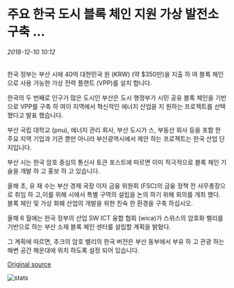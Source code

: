 # 주요 한국 도시 블록 체인 지원 가상 발전소 구축 ...

###### 2018-12-10 10:12

한국 정부는 부산 시에 40억 대한민국 원 (KRW) (약 $350만)을 지출 하 여 블록 체인으로 사용 가능한 가상 전력 플랜트 (VPP)를 설치 합니다.

한국의 두 번째로 인구가 많은 도시인 부산은 도시 행정부가 시민 공유 블록 체인을 기반으로 VPP를 구축 하 여이 지역에서 혁신적인 에너지 산업을 지 원하는 프로젝트를 선택 했다고 발표 했습니다.

부산 국립 대학교 (pnu), 에너지 관리 회사, 부산 도시가 스, 부동산 회사 등을 포함 한 주요 지역 기업과 기관 뿐만 아니라 부산광역시에서 제안 하는 프로젝트는 한국 산업 단지입니다.

부산 시는 한국 암호 중심의 통신사 토큰 포스트에 따르면 이미 적극적으로 블록 체인 기술을 개발 하 고 홍보 하 고 있습니다.

올해 초, 유 재 수는 부산 경제 국장 이자 금융 위원회 (FSC)의 금융 정책 전 사무총장으로 취임 하 고,이를 위해 시에서 특별 구역의 설립을 논의 하기 위해 회의를 개최 했다. 블록 체인 및 가상 화폐 산업의 개발을 위한 친숙 한 환경을 구축 하십시오.

올해 6 월에는 한국 정부의 산업 SW ICT 융합 협회 (wica)가 스위스의 암호화 밸리를 기반으로 하는 부산 소재 블록 체인 센터를 설립할 계획을 밝혔다.

그 계획에 따르면, 추크의 암호 밸리의 한국 버전은 부산 동부에서 부유 하 고 관광 하는 해변 공간 해운대에 위치 하도록 설정 되어 있습니다.

[Original source](https://cointelegraph.com/news/major-south-korean-city-to-build-blockchain-enabled-virtual-power-plant)

![stats](https://c.statcounter.com/11760860/0/a89fa40b/1/ "stats")